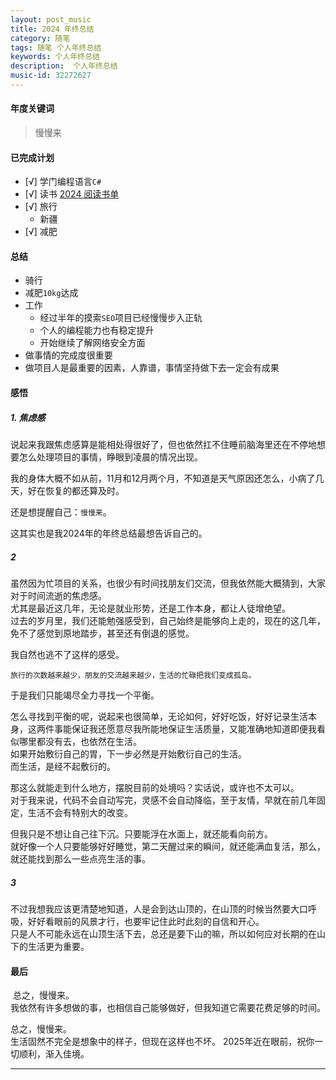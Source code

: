 ```yaml
---
layout: post_music  
title: 2024 年终总结
category: 随笔  
tags: 随笔 个人年终总结  	
keywords: 个人年终总结 
description:  个人年终总结 
music-id: 32272627
---
```


#### 年度关键词

> 慢慢来

#### 已完成计划

- [√] 学门编程语言`C#`
- [√] 读书 [2024 阅读书单](/2024/12/31/Book-List-2024)
- [√] 旅行
  - 新疆
- [√] 减肥

#### 总结

- 骑行
- 减肥`10kg`达成
- 工作
  - 经过半年的摸索`SEO`项目已经慢慢步入正轨
  - 个人的编程能力也有稳定提升
  - 开始继续了解网络安全方面
- 做事情的完成度很重要
- 做项目人是最重要的因素，人靠谱，事情坚持做下去一定会有成果

#### 感悟

##### 1. *焦虑感*

  说起来我跟焦虑感算是能相处得很好了，但也依然扛不住睡前脑海里还在不停地想要怎么处理项目的事情，睁眼到凌晨的情况出现。

  我的身体大概不如从前，11月和12月两个月，不知道是天气原因还怎么，小病了几天，好在恢复的都还算及时。

  还是想提醒自己：`慢慢来`。

  这其实也是我2024年的年终总结最想告诉自己的。

##### 2

  虽然因为忙项目的关系，也很少有时间找朋友们交流，但我依然能大概猜到，大家对于时间流逝的焦虑感。  
  尤其是最近这几年，无论是就业形势，还是工作本身，都让人徒增绝望。  
  过去的岁月里，我们还能勉强感受到，自己始终是能够向上走的，现在的这几年，免不了感觉到原地踏步，甚至还有倒退的感觉。  

  我自然也逃不了这样的感受。  

  `旅行的次数越来越少，朋友的交流越来越少，生活的忙碌把我们变成孤岛。`

  于是我们只能竭尽全力寻找一个平衡。  

  怎么寻找到平衡的呢，说起来也很简单，无论如何，好好吃饭，好好记录生活本身，这两件事能保证我还愿意尽我所能地保证生活质量，又能准确地知道即便我看似哪里都没有去，也依然在生活。  
  如果开始敷衍自己的胃，下一步必然是开始敷衍自己的生活。  
  而生活，是经不起敷衍的。  

  那这么就能走到什么地方，摆脱目前的处境吗？实话说，或许也不太可以。  
  对于我来说，代码不会自动写完，灵感不会自动降临，至于友情，早就在前几年固定，生活不会有特别大的改变。  
  
  但我只是不想让自己往下沉。只要能浮在水面上，就还能看向前方。  
  就好像一个人只要能够好好睡觉，第二天醒过来的瞬间，就还能满血复活，那么，就还能找到那么一些点亮生活的事。

##### 3

  不过我想我应该更清楚地知道，人是会到达山顶的，在山顶的时候当然要大口呼吸，好好看眼前的风景才行，也要牢记住此时此刻的自信和开心。  
  只是人不可能永远在山顶生活下去，总还是要下山的嘛，所以如何应对长期的在山下的生活更为重要。

#### 最后

   总之，慢慢来。  
   我依然有许多想做的事，也相信自己能够做好，但我知道它需要花费足够的时间。

   总之，慢慢来。  
   生活固然不完全是想象中的样子，但现在这样也不坏。 2025年近在眼前，祝你一切顺利，渐入佳境。

---
